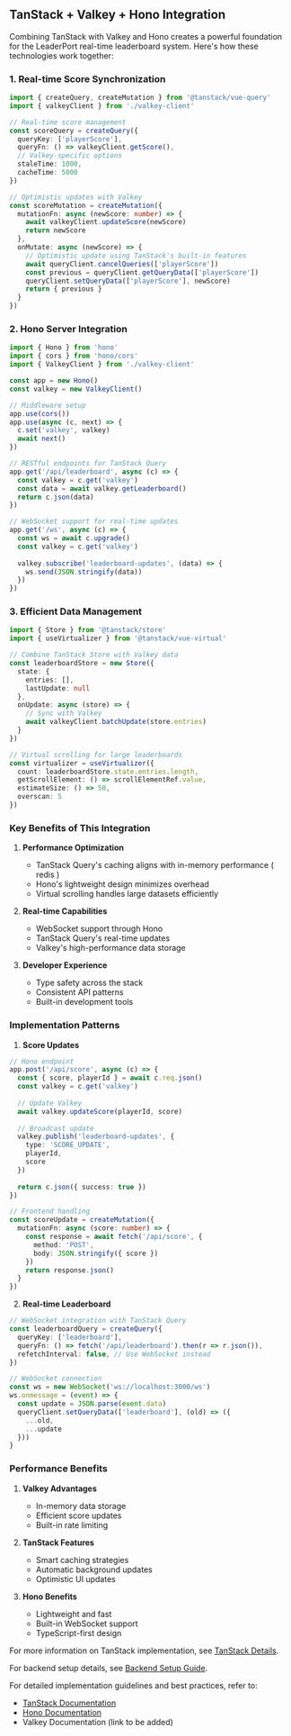## TanStack + Valkey + Hono Integration

Combining TanStack with Valkey and Hono creates a powerful foundation for the LeaderPort real-time leaderboard system. Here's how these technologies work together:

### 1. Real-time Score Synchronization
```typescript
import { createQuery, createMutation } from '@tanstack/vue-query'
import { valkeyClient } from './valkey-client'

// Real-time score management
const scoreQuery = createQuery({
  queryKey: ['playerScore'],
  queryFn: () => valkeyClient.getScore(),
  // Valkey-specific options
  staleTime: 1000,
  cacheTime: 5000
})

// Optimistic updates with Valkey
const scoreMutation = createMutation({
  mutationFn: async (newScore: number) => {
    await valkeyClient.updateScore(newScore)
    return newScore
  },
  onMutate: async (newScore) => {
    // Optimistic update using TanStack's built-in features
    await queryClient.cancelQueries(['playerScore'])
    const previous = queryClient.getQueryData(['playerScore'])
    queryClient.setQueryData(['playerScore'], newScore)
    return { previous }
  }
})
```

### 2. Hono Server Integration
```typescript
import { Hono } from 'hono'
import { cors } from 'hono/cors'
import { ValkeyClient } from './valkey-client'

const app = new Hono()
const valkey = new ValkeyClient()

// Middleware setup
app.use(cors())
app.use(async (c, next) => {
  c.set('valkey', valkey)
  await next()
})

// RESTful endpoints for TanStack Query
app.get('/api/leaderboard', async (c) => {
  const valkey = c.get('valkey')
  const data = await valkey.getLeaderboard()
  return c.json(data)
})

// WebSocket support for real-time updates
app.get('/ws', async (c) => {
  const ws = await c.upgrade()
  const valkey = c.get('valkey')
  
  valkey.subscribe('leaderboard-updates', (data) => {
    ws.send(JSON.stringify(data))
  })
})
```

### 3. Efficient Data Management
```typescript
import { Store } from '@tanstack/store'
import { useVirtualizer } from '@tanstack/vue-virtual'

// Combine TanStack Store with Valkey data
const leaderboardStore = new Store({
  state: {
    entries: [],
    lastUpdate: null
  },
  onUpdate: async (store) => {
    // Sync with Valkey
    await valkeyClient.batchUpdate(store.entries)
  }
})

// Virtual scrolling for large leaderboards
const virtualizer = useVirtualizer({
  count: leaderboardStore.state.entries.length,
  getScrollElement: () => scrollElementRef.value,
  estimateSize: () => 50,
  overscan: 5
})
```

### Key Benefits of This Integration

1. **Performance Optimization**
   - TanStack Query's caching aligns with in-memory performance ( redis )
   - Hono's lightweight design minimizes overhead
   - Virtual scrolling handles large datasets efficiently

2. **Real-time Capabilities**
   - WebSocket support through Hono
   - TanStack Query's real-time updates
   - Valkey's high-performance data storage

3. **Developer Experience**
   - Type safety across the stack
   - Consistent API patterns
   - Built-in development tools

### Implementation Patterns

1. **Score Updates**
```typescript
// Hono endpoint
app.post('/api/score', async (c) => {
  const { score, playerId } = await c.req.json()
  const valkey = c.get('valkey')
  
  // Update Valkey
  await valkey.updateScore(playerId, score)
  
  // Broadcast update
  valkey.publish('leaderboard-updates', {
    type: 'SCORE_UPDATE',
    playerId,
    score
  })
  
  return c.json({ success: true })
})

// Frontend handling
const scoreUpdate = createMutation({
  mutationFn: async (score: number) => {
    const response = await fetch('/api/score', {
      method: 'POST',
      body: JSON.stringify({ score })
    })
    return response.json()
  }
})
```

2. **Real-time Leaderboard**
```typescript
// WebSocket integration with TanStack Query
const leaderboardQuery = createQuery({
  queryKey: ['leaderboard'],
  queryFn: () => fetch('/api/leaderboard').then(r => r.json()),
  refetchInterval: false, // Use WebSocket instead
})

// WebSocket connection
const ws = new WebSocket('ws://localhost:3000/ws')
ws.onmessage = (event) => {
  const update = JSON.parse(event.data)
  queryClient.setQueryData(['leaderboard'], (old) => ({
    ...old,
    ...update
  }))
}
```

### Performance Benefits

1. **Valkey Advantages**
   - In-memory data storage
   - Efficient score updates
   - Built-in rate limiting

2. **TanStack Features**
   - Smart caching strategies
   - Automatic background updates
   - Optimistic UI updates

3. **Hono Benefits**
   - Lightweight and fast
   - Built-in WebSocket support
   - TypeScript-first design

For more information on TanStack implementation, see [TanStack Details](./tanstack-details.md).

For backend setup details, see [Backend Setup Guide](./backend-setup.md).

For detailed implementation guidelines and best practices, refer to:
- [TanStack Documentation](https://tanstack.com/docs/latest)
- [Hono Documentation](https://hono.dev)
- Valkey Documentation (link to be added)
